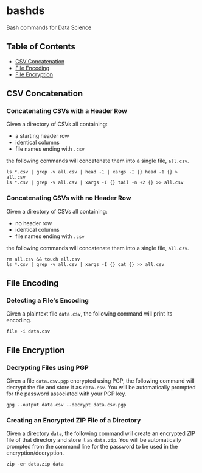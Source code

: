 # bashds
Bash commands for Data Science

## Table of Contents
* [CSV Concatenation](#csv-concatenation)
* [File Encoding](#file-encoding)
* [File Encryption](#file-encryption)

## <a name="csv-concatenation"></a> CSV Concatenation

### Concatenating CSVs with a Header Row
Given a directory of CSVs all containing:

* a starting header row
* identical columns
* file names ending with `.csv`

the following commands will concatenate them into a single file, `all.csv`.

```
ls *.csv | grep -v all.csv | head -1 | xargs -I {} head -1 {} > all.csv
ls *.csv | grep -v all.csv | xargs -I {} tail -n +2 {} >> all.csv
```

### Concatenating CSVs with no Header Row
Given a directory of CSVs all containing:

* no header row
* identical columns
* file names ending with `.csv`

the following commands will concatenate them into a single file, `all.csv`.

```
rm all.csv && touch all.csv
ls *.csv | grep -v all.csv | xargs -I {} cat {} >> all.csv
```

## <a name="file-encoding"></a> File Encoding

### Detecting a File's Encoding
Given a plaintext file `data.csv`, the following command will print its encoding.
```
file -i data.csv
```

## <a name="file-encryption"></a> File Encryption

### Decrypting Files using PGP
Given a file `data.csv.pgp` encrypted using PGP, the following command will decrypt the file and store it as `data.csv`. You will be automatically prompted for the password associated with your PGP key.
```
gpg --output data.csv --decrypt data.csv.pgp
```

### Creating an Encrypted ZIP File of a Directory
Given a directory `data`, the following command will create an encrypted ZIP file of that directory and store it as `data.zip`. You will be automatically prompted from the command line for the password to be used in the encryption/decryption.
```
zip -er data.zip data
```
